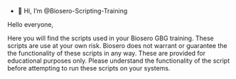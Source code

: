 - 👋 Hi, I’m @Biosero-Scripting-Training

Hello everyone, 

Here you will find the scripts used in your Biosero GBG training. These scripts are use at your own risk. Biosero does not warrant or guarantee the the
functionality of these scripts in any way. These are provided for educational purposes only. Please understand the functionality of the script before attempting
to run these scripts on your systems.


